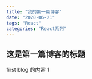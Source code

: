 ```yaml
---
title: "我的第一篇博客"
date: "2020-06-21"
tags: "React"
categories: "React系列"
---
```


## 这是第一篇博客的标题

first blog 的内容 1